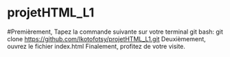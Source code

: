 # projetHTML_L1
#Premièrement, Tapez la commande suivante sur votre terminal git bash: git clone https://github.com/Ikotofotsy/projetHTML_L1.git
Deuxièmement, ouvrez le fichier index.html
Finalement, profitez de votre visite.
